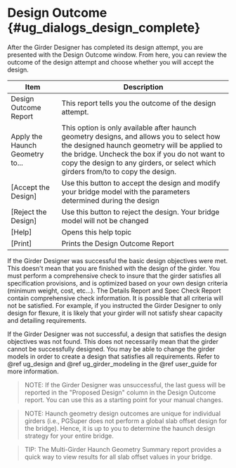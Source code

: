 Design Outcome {#ug_dialogs_design_complete}
==============================================
After the Girder Designer has completed its design attempt, you are presented with the Design Outcome window. From here, you can review the outcome of the design attempt and choose whether you will accept the design.

Item | Description
-----|------------------
Design Outcome Report | This report tells you the outcome of the design attempt.
Apply the Haunch Geometry to... | This option is only available after haunch geometry designs, and allows you to select how the designed haunch geometry will be applied to the bridge. Uncheck the box if you do not want to copy the design to any girders, or select which girders from/to to copy the design.
[Accept the Design] | Use this button to accept the design and modify your bridge model with the parameters determined during the design
[Reject the Design] | Use this button to reject the design. Your bridge model will not be changed
[Help] | Opens this help topic
[Print] | Prints the Design Outcome Report

If the Girder Designer was successful the basic design objectives were met. This doesn't mean that you are finished with the design of the girder. You must perform a comprehensive check to insure that the girder satisfies all specification provisions, and is optimized based on your own design criteria (minimum weight, cost, etc...). The Details Report and Spec Check Report contain comprehensive check information. It is possible that all criteria will not be satisfied. For example, if you instructed the Girder Designer to only design for flexure, it is likely that your girder will not satisfy shear capacity and detailing requirements. 

If the Girder Designer was not successful, a design that satisfies the design objectives was not found. This does not necessarily mean that the girder cannot be successfully designed. You may be able to change the girder models in order to create a design that satisfies all requirements. Refer to @ref ug_design and @ref ug_girder_modeling in the @ref user_guide for more information.

> NOTE: If the Girder Designer was unsuccessful, the last guess will be reported in the "Proposed Design" column in the Design Outcome report. You can use this as a starting point for your manual changes.

> NOTE: Haunch geometry design outcomes are unique for individual girders (i.e., PGSuper does not perform a global slab offset design for the bridge). Hence, it is up to you to determine the haunch design strategy for your entire bridge. 

> TIP: The Multi-Girder Haunch Geometry Summary report provides a quick way to view results for all slab offset values in your bridge.